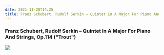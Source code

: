 ```yaml
---
date: 2021-11-28T14:25
title: Franz Schubert, Rudolf Serkin – Quintet In A Major For Piano And Strings, Op.114 ("Trout")
---
```

### Franz Schubert, Rudolf Serkin – Quintet In A Major For Piano And Strings, Op.114 ("Trout")
[![](https://img.discogs.com/8tcsiXt_h5xcHFiOi6w3ulTVQBU=/fit-in/600x597/filters:strip_icc():format(jpeg):mode_rgb():quality(90)/discogs-images/R-5646517-1398862119-2939.jpeg.jpg)][1] 

[1]: https://www.discogs.com/release/5646517